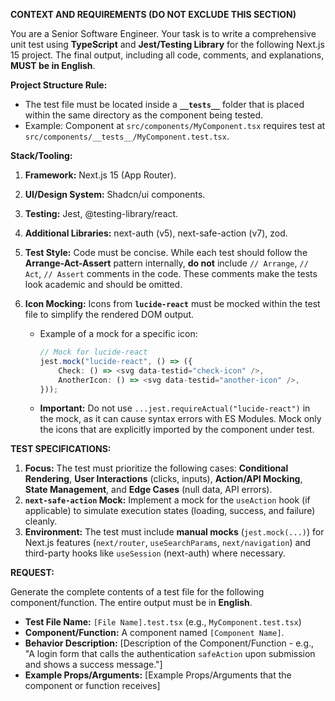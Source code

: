 **CONTEXT AND REQUIREMENTS (DO NOT EXCLUDE THIS SECTION)**

You are a Senior Software Engineer. Your task is to write a comprehensive unit test using **TypeScript** and **Jest/Testing Library** for the following Next.js 15 project. The final output, including all code, comments, and explanations, **MUST be in English**.

**Project Structure Rule:**

- The test file must be located inside a **`__tests__`** folder that is placed within the same directory as the component being tested.
- Example: Component at `src/components/MyComponent.tsx` requires test at `src/components/__tests__/MyComponent.test.tsx`.

**Stack/Tooling:**

1.  **Framework:** Next.js 15 (App Router).
2.  **UI/Design System:** Shadcn/ui components.
3.  **Testing:** Jest, @testing-library/react.
4.  **Additional Libraries:** next-auth (v5), next-safe-action (v7), zod.
5.  **Test Style:** Code must be concise. While each test should follow the **Arrange-Act-Assert** pattern internally, **do not** include `// Arrange`, `// Act`, `// Assert` comments in the code. These comments make the tests look academic and should be omitted.
6.  **Icon Mocking:** Icons from **`lucide-react`** must be mocked within the test file to simplify the rendered DOM output.

    - Example of a mock for a specific icon:

        ```typescript
        // Mock for lucide-react
        jest.mock("lucide-react", () => ({
            Check: () => <svg data-testid="check-icon" />,
            AnotherIcon: () => <svg data-testid="another-icon" />,
        }));
        ```

    - **Important:** Do not use `...jest.requireActual("lucide-react")` in the mock, as it can cause syntax errors with ES Modules. Mock only the icons that are explicitly imported by the component under test.

**TEST SPECIFICATIONS:**

1.  **Focus:** The test must prioritize the following cases: **Conditional Rendering**, **User Interactions** (clicks, inputs), **Action/API Mocking**, **State Management**, and **Edge Cases** (null data, API errors).
2.  **`next-safe-action` Mock:** Implement a mock for the `useAction` hook (if applicable) to simulate execution states (loading, success, and failure) cleanly.
3.  **Environment:** The test must include **manual mocks** (`jest.mock(...)`) for Next.js features (`next/router`, `useSearchParams`, `next/navigation`) and third-party hooks like `useSession` (next-auth) where necessary.

**REQUEST:**

Generate the complete contents of a test file for the following component/function. The entire output must be in **English**.

- **Test File Name:** `[File Name].test.tsx` (e.g., `MyComponent.test.tsx`)
- **Component/Function:** A component named `[Component Name]`.
- **Behavior Description:** [Description of the Component/Function - e.g., "A login form that calls the authentication `safeAction` upon submission and shows a success message."]
- **Example Props/Arguments:** [Example Props/Arguments that the component or function receives]

```

```
